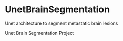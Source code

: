 # UnetBrainSegmentation
Unet architecture to segment metastatic brain lesions

Unet Brain Segmentation Project
